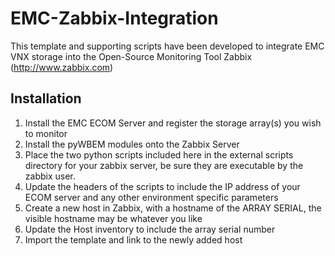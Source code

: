 EMC-Zabbix-Integration
=======================

This template and supporting scripts have been developed to integrate EMC VNX storage into the Open-Source Monitoring Tool Zabbix (http://www.zabbix.com)


Installation
------------

1.  Install the EMC ECOM Server and register the storage array(s) you wish to monitor
2.  Install the pyWBEM modules onto the Zabbix Server
3.  Place the two python scripts included here in the external scripts directory for your zabbix server, be sure they are executable by the zabbix user.
4.  Update the headers of the scripts to include the IP address of your ECOM server and any other environment specific parameters
5.  Create a new host in Zabbix, with a hostname of the ARRAY SERIAL, the visible hostname may be whatever you like
6.  Update the Host inventory to include the array serial number
7.  Import the template and link to the newly added host


